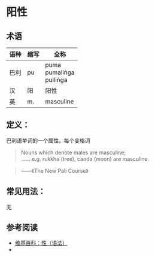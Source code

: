 # 阳性

## 术语

|语种|缩写|全称|
|-|-|-|
|巴利|pu|puma<br>pumaliṅga<br>pulliṅga|
|汉|阳|阳性|
|英|m.|masculine|


## 定义：

巴利语单词的一个属性。每个变格词

>Nouns which denote males are masculine;<br>
……
 e.g. rukkha (tree), canda (moon) are masculine.

>——《The New Pali Course》


## 常见用法：

无

## 参考阅读

* [维基百科：性（语法）](https://zh.wikipedia.org/wiki/%E6%80%A7\_\(%E8%AF%AD%E6%B3%95)
* 

